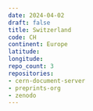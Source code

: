 ```yaml
---
date: 2024-04-02
draft: false
title: Switzerland
code: CH
continent: Europe
latitude:
longitude:
repo_count: 3
repositories:
- cern-document-server
- preprints-org
- zenodo
---
```




